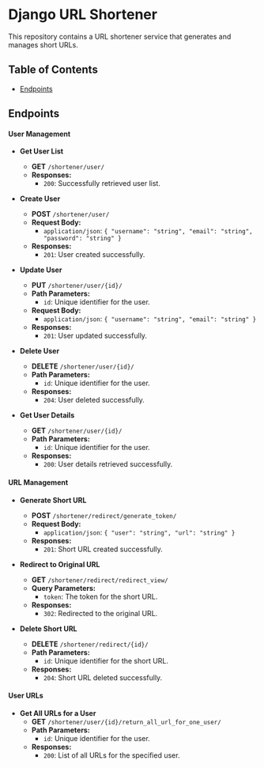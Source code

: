 # Django  URL Shortener

This repository contains a URL shortener service that generates and manages short URLs.  
  


## Table of Contents

- [Endpoints](#endpoints)




## Endpoints

#### User Management

- **Get User List**
  - **GET** `/shortener/user/`
  - **Responses:**
    - `200`: Successfully retrieved user list.

- **Create User**
  - **POST** `/shortener/user/`
  - **Request Body:**
    - `application/json`: `{ "username": "string", "email": "string", "password": "string" }`
  - **Responses:**
    - `201`: User created successfully.

- **Update User**
  - **PUT** `/shortener/user/{id}/`
  - **Path Parameters:**
    - `id`: Unique identifier for the user.
  - **Request Body:**
    - `application/json`: `{ "username": "string", "email": "string" }`
  - **Responses:**
    - `201`: User updated successfully.

- **Delete User**
  - **DELETE** `/shortener/user/{id}/`
  - **Path Parameters:**
    - `id`: Unique identifier for the user.
  - **Responses:**
    - `204`: User deleted successfully.

- **Get User Details**
  - **GET** `/shortener/user/{id}/`
  - **Path Parameters:**
    - `id`: Unique identifier for the user.
  - **Responses:**
    - `200`: User details retrieved successfully.

#### URL Management

- **Generate Short URL**
  - **POST** `/shortener/redirect/generate_token/`
  - **Request Body:**
    - `application/json`: `{ "user": "string", "url": "string" }`
  - **Responses:**
    - `201`: Short URL created successfully.

- **Redirect to Original URL**
  - **GET** `/shortener/redirect/redirect_view/`
  - **Query Parameters:**
    - `token`: The token for the short URL.
  - **Responses:**
    - `302`: Redirected to the original URL.

- **Delete Short URL**
  - **DELETE** `/shortener/redirect/{id}/`
  - **Path Parameters:**
    - `id`: Unique identifier for the short URL.
  - **Responses:**
    - `204`: Short URL deleted successfully.

#### User URLs

- **Get All URLs for a User**
  - **GET** `/shortener/user/{id}/return_all_url_for_one_user/`
  - **Path Parameters:**
    - `id`: Unique identifier for the user.
  - **Responses:**
    - `200`: List of all URLs for the specified user.





